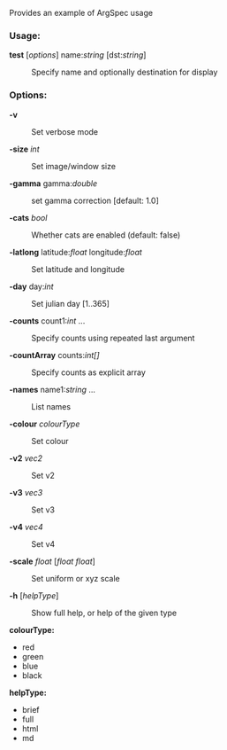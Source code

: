 Provides an example of ArgSpec usage

### Usage:
**test** [*options*] name:_string_ [dst:_string_]
<dl><dd>    Specify name and optionally destination for display    </dd></dl>

### Options:
**-v** 
<dl><dd>    Set verbose mode    </dd></dl>

**-size** _int_
<dl><dd>    Set image/window size    </dd></dl>

**-gamma** gamma:_double_
<dl><dd>    set gamma correction [default: 1.0]    </dd></dl>

**-cats** _bool_
<dl><dd>    Whether cats are enabled (default: false)    </dd></dl>

**-latlong** latitude:_float_ longitude:_float_
<dl><dd>    Set latitude and longitude    </dd></dl>

**-day** day:_int_
<dl><dd>    Set julian day [1..365]    </dd></dl>

**-counts** count1:_int_ ...
<dl><dd>    Specify counts using repeated last argument    </dd></dl>

**-countArray** counts:_int[]_
<dl><dd>    Specify counts as explicit array    </dd></dl>

**-names** name1:_string_ ...
<dl><dd>    List names    </dd></dl>

**-colour** _colourType_
<dl><dd>    Set colour    </dd></dl>

**-v2** _vec2_
<dl><dd>    Set v2    </dd></dl>

**-v3** _vec3_
<dl><dd>    Set v3    </dd></dl>

**-v4** _vec4_
<dl><dd>    Set v4    </dd></dl>

**-scale** _float_ [_float_ _float_]
<dl><dd>    Set uniform or xyz scale    </dd></dl>

**-h** [_helpType_]
<dl><dd>    Show full help, or help of the given type    </dd></dl>


**colourType:**

- red
- green
- blue
- black

**helpType:**

- brief
- full
- html
- md

